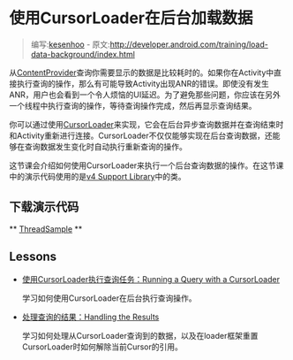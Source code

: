# 使用CursorLoader在后台加载数据

> 编写:[kesenhoo](https://github.com/kesenhoo) - 原文:<http://developer.android.com/training/load-data-background/index.html>

从[ContentProvider](http://developer.android.com/reference/android/content/ContentProvider.html)查询你需要显示的数据是比较耗时的。如果你在Activity中直接执行查询的操作，那么有可能导致Activity出现ANR的错误。即使没有发生ANR，用户也会看到一个令人烦恼的UI延迟。为了避免那些问题，你应该在另外一个线程中执行查询的操作，等待查询操作完成，然后再显示查询结果。

你可以通过使用[CursorLoader](http://developer.android.com/reference/android/support/v4/content/CursorLoader.html)来实现，它会在后台异步查询数据并在查询结束时和Activity重新进行连接。CursorLoader不仅仅能够实现在后台查询数据，还能够在查询数据发生变化时自动执行重新查询的操作。

这节课会介绍如何使用CursorLoader来执行一个后台查询数据的操作。在这节课中的演示代码使用的是[v4 Support Library](http://developer.android.com/tools/support-library/features.html#v4)中的类。

## 下载演示代码

** [ThreadSample](file:///Users/hook/Desktop/docs/shareables/training/ThreadSample.zip) **

## Lessons

* [使用CursorLoader执行查询任务：Running a Query with a CursorLoader](setup-loader.html)

  学习如何使用CursorLoader在后台执行查询操作。


* [处理查询的结果：Handling the Results](handle-result.html)

  学习如何处理从CursorLoader查询到的数据，以及在loader框架重置CursorLoader时如何解除当前Cursor的引用。
